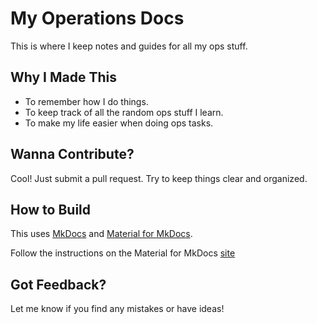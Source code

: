 # My Operations Docs

This is where I keep notes and guides for all my ops stuff.

## Why I Made This

-   To remember how I do things.
-   To keep track of all the random ops stuff I learn.
-   To make my life easier when doing ops tasks.

## Wanna Contribute?

Cool! Just submit a pull request. Try to keep things clear and organized.

## How to Build

This uses [MkDocs](https://www.mkdocs.org/) and [Material for MkDocs](https://squidfunk.github.io/mkdocs-material/).

Follow the instructions on the Material for MkDocs [site](https://squidfunk.github.io/mkdocs-material/getting-started/)

## Got Feedback?

Let me know if you find any mistakes or have ideas!
